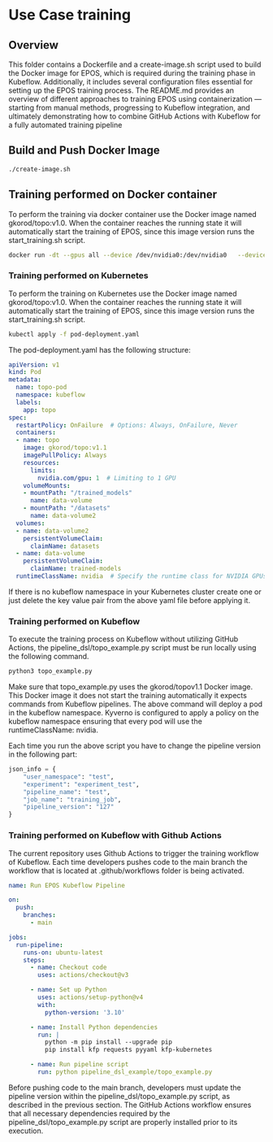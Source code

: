 # Use Case training

## Overview
This folder contains a Dockerfile and a create-image.sh script used to build 
the Docker image for EPOS, which is required during the training phase in Kubeflow.
Additionally, it includes several configuration files essential for setting up the
EPOS training process. The README.md provides an overview of different approaches to
training EPOS using containerization — starting from manual methods, progressing to
Kubeflow integration, and ultimately demonstrating how to combine GitHub Actions with
Kubeflow for a fully automated training pipeline

## Build and Push Docker Image
```sh
./create-image.sh
```
## Training performed on Docker container
To perform the training via docker container use the Docker image named gkorod/topo:v1.0. When the
container reaches the running state it will automatically start the training of EPOS, since this image version runs the start_training.sh script.
```sh
docker run -dt --gpus all --device /dev/nvidia0:/dev/nvidia0   --device /dev/nvidiactl:/dev/nvidiactl   --device /dev/nvidia-uvm:/dev/nvidia-uvm   --device /dev/nvidia-uvm-tools:/dev/nvidia-uvm-tools   gkorod/topo:v1.0
```

### Training performed on Kubernetes
To perform the training on Kubernetes use the Docker image named gkorod/topo:v1.0. When the
container reaches the running state it will automatically start the training of EPOS, since this image version runs the start_training.sh script.
```sh
kubectl apply -f pod-deployment.yaml
```
The pod-deployment.yaml has the following structure:
```yaml
apiVersion: v1
kind: Pod
metadata:
  name: topo-pod
  namespace: kubeflow
  labels:
    app: topo
spec:
  restartPolicy: OnFailure  # Options: Always, OnFailure, Never
  containers:
  - name: topo
    image: gkorod/topo:v1.1
    imagePullPolicy: Always
    resources:
      limits:
        nvidia.com/gpu: 1  # Limiting to 1 GPU
    volumeMounts:
    - mountPath: "/trained_models"
      name: data-volume
    - mountPath: "/datasets"
      name: data-volume2
  volumes:
  - name: data-volume2
    persistentVolumeClaim:
      claimName: datasets
  - name: data-volume
    persistentVolumeClaim:
      claimName: trained-models
  runtimeClassName: nvidia  # Specify the runtime class for NVIDIA GPUs
```
If there is no kubeflow namespace in your Kubernetes cluster create one or just delete the
key value pair from the above yaml file before applying it.


### Training performed on Kubeflow
To execute the training process on Kubeflow without utilizing GitHub Actions,
the pipeline_dsl/topo_example.py script must be run locally using the following command.
```sh
python3 topo_example.py
```
Make sure that topo_example.py uses the gkorod/topov1.1 Docker image. This Docker image it does not
start the training automatically it expects commands from Kubeflow pipelines. The above command will deploy a pod in the kubeflow namespace. 
Kyverno is configured to apply a policy on the kubeflow namespace ensuring that every pod will use the runtimeClassName: nvidia.

Each time you run the above script you have to change the pipeline version in the following part:
``` python
json_info = {
    "user_namespace": "test",
    "experiment": "experiment_test",
    "pipeline_name": "test",
    "job_name": "training_job",
    "pipeline_version": "127"
}
```
### Training performed on Kubeflow with Github Actions
The current repository uses Github Actions to trigger the training workflow of Kubeflow. Each time developers pushes
code to the main branch the workflow that is located at .github/workflows folder is being activated.

``` yaml
name: Run EPOS Kubeflow Pipeline

on:
  push:
    branches:
      - main

jobs:
  run-pipeline:
    runs-on: ubuntu-latest
    steps:
      - name: Checkout code
        uses: actions/checkout@v3

      - name: Set up Python
        uses: actions/setup-python@v4
        with:
          python-version: '3.10'

      - name: Install Python dependencies
        run: |
          python -m pip install --upgrade pip
          pip install kfp requests pyyaml kfp-kubernetes

      - name: Run pipeline script
        run: python pipeline_dsl_example/topo_example.py
```

Before pushing code to the main branch, developers must update the pipeline version within 
the pipeline_dsl/topo_example.py script, as described in the previous section.
The GitHub Actions workflow ensures that all necessary dependencies required by the pipeline_dsl/topo_example.py script
are properly installed prior to its execution.